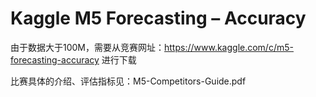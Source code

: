 # Kaggle M5 Forecasting – Accuracy 
由于数据大于100M，需要从竞赛网址：https://www.kaggle.com/c/m5-forecasting-accuracy 进行下载

比赛具体的介绍、评估指标见：M5-Competitors-Guide.pdf
